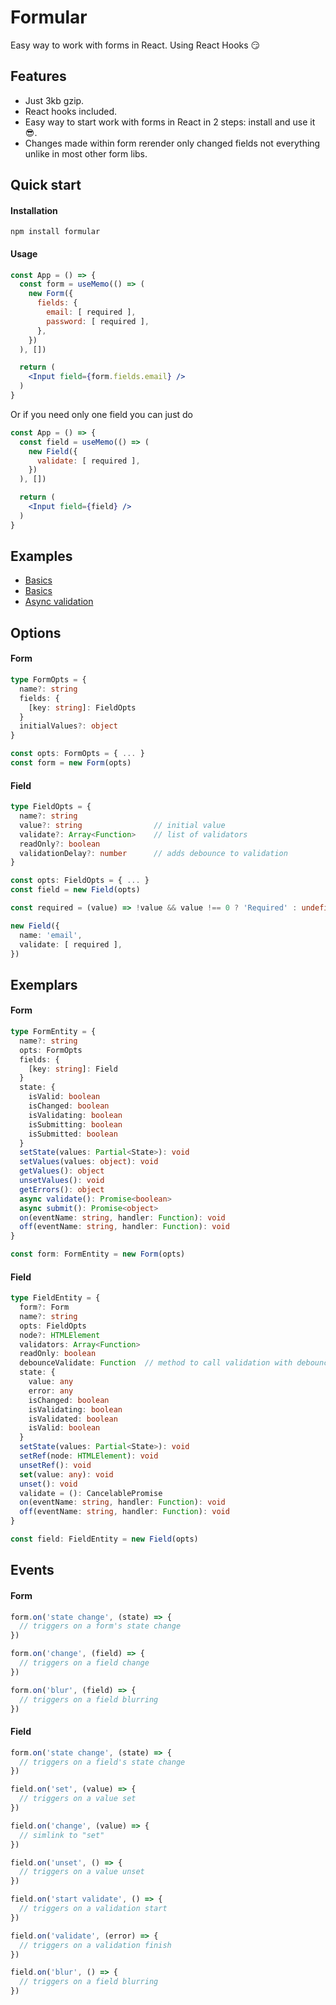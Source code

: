 # Formular

Easy way to work with forms in React. Using React Hooks 😏


## Features

- Just 3kb gzip.
- React hooks included.
- Easy way to start work with forms in React in 2 steps: install and use it 😎. 
- Changes made within form rerender only changed fields not everything unlike in most other form libs.


## Quick start

#### Installation

```
npm install formular
```

#### Usage

```jsx harmony
const App = () => {
  const form = useMemo(() => (
    new Form({
      fields: {
        email: [ required ],
        password: [ required ],
      },
    })
  ), [])

  return (
    <Input field={form.fields.email} />
  )  
}
```

Or if you need only one field you can just do

```jsx harmony
const App = () => {
  const field = useMemo(() => (
    new Field({
      validate: [ required ],
    })
  ), [])

  return (
    <Input field={field} />
  ) 
}
```


## Examples

- [Basics](https://codesandbox.io/s/formular-basics-cke7r)
- [Basics](https://codesandbox.io/s/formular-basics-cke7r)
- [Async validation](https://codesandbox.io/s/formular-async-validation-i6l4c)


## Options

#### Form

```ts
type FormOpts = {
  name?: string
  fields: {
    [key: string]: FieldOpts
  }
  initialValues?: object
}

const opts: FormOpts = { ... }
const form = new Form(opts)
```

#### Field

```ts
type FieldOpts = {
  name?: string
  value?: string                // initial value
  validate?: Array<Function>    // list of validators
  readOnly?: boolean
  validationDelay?: number      // adds debounce to validation
}

const opts: FieldOpts = { ... }
const field = new Field(opts)
```
```ts
const required = (value) => !value && value !== 0 ? 'Required' : undefined 

new Field({
  name: 'email',
  validate: [ required ],
})
```


## Exemplars

#### Form

```ts
type FormEntity = {
  name?: string
  opts: FormOpts
  fields: {
    [key: string]: Field
  }
  state: {
    isValid: boolean
    isChanged: boolean
    isValidating: boolean
    isSubmitting: boolean
    isSubmitted: boolean
  }
  setState(values: Partial<State>): void
  setValues(values: object): void
  getValues(): object
  unsetValues(): void
  getErrors(): object
  async validate(): Promise<boolean>
  async submit(): Promise<object>
  on(eventName: string, handler: Function): void
  off(eventName: string, handler: Function): void
}

const form: FormEntity = new Form(opts)
```

#### Field

```ts
type FieldEntity = {
  form?: Form
  name?: string
  opts: FieldOpts
  node?: HTMLElement
  validators: Array<Function>
  readOnly: boolean
  debounceValidate: Function  // method to call validation with debounce
  state: {
    value: any
    error: any
    isChanged: boolean
    isValidating: boolean
    isValidated: boolean
    isValid: boolean
  }
  setState(values: Partial<State>): void
  setRef(node: HTMLElement): void
  unsetRef(): void
  set(value: any): void
  unset(): void
  validate = (): CancelablePromise
  on(eventName: string, handler: Function): void
  off(eventName: string, handler: Function): void
}

const field: FieldEntity = new Field(opts)
```


## Events

#### Form

```ts
form.on('state change', (state) => {
  // triggers on a form's state change
})

form.on('change', (field) => {
  // triggers on a field change
})

form.on('blur', (field) => {
  // triggers on a field blurring
})
```

#### Field

```ts
form.on('state change', (state) => {
  // triggers on a field's state change
})

field.on('set', (value) => {
  // triggers on a value set
})

field.on('change', (value) => {
  // simlink to "set"
})

field.on('unset', () => {
  // triggers on a value unset
})

field.on('start validate', () => {
  // triggers on a validation start
})

field.on('validate', (error) => {
  // triggers on a validation finish
})

field.on('blur', () => {
  // triggers on a field blurring
})
```
